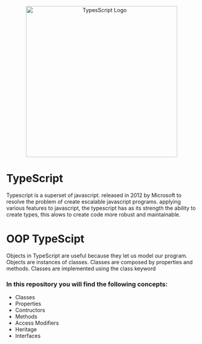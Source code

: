 
<p align="center">
  <img width="400" src="https://i.pinimg.com/originals/c3/8e/e8/c38ee8475ee7f3680f706c56c3a1194c.png" alt="TypesScript Logo">
</p>

# TypeScript
Typescript is a superset of javascript. released in 2012 by Microsoft to resolve the problem of create escalable javascript programs.
applying various features to javascript, the typescript has as its strength the ability to create types, this alows to create code more robust and maintainable.

# OOP TypeScipt
Objects in TypeScript are useful because they let us model our program. 
Objects are instances of classes. 
Classes are composed by properties and methods. 
Classes are implemented using the class keyword

### In this repository you will find the following concepts:
- Classes
- Properties
- Contructors
- Methods
- Access Modifiers
- Heritage
- Interfaces


